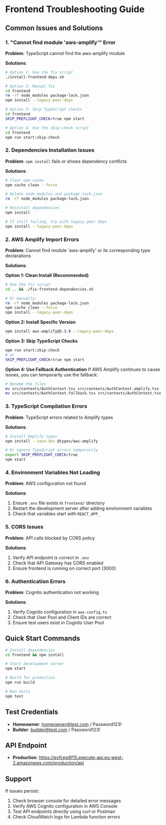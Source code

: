 # Frontend Troubleshooting Guide

## Common Issues and Solutions

### 1. "Cannot find module 'aws-amplify'" Error

**Problem**: TypeScript cannot find the aws-amplify module

**Solutions**:
```bash
# Option 1: Use the fix script
./install-frontend-deps.sh

# Option 2: Manual fix
cd frontend
rm -rf node_modules package-lock.json
npm install --legacy-peer-deps

# Option 3: Skip TypeScript checks
cd frontend
SKIP_PREFLIGHT_CHECK=true npm start

# Option 4: Use the skip-check script
cd frontend
npm run start:skip-check
```

### 2. Dependencies Installation Issues

**Problem**: `npm install` fails or shows dependency conflicts

**Solutions**:
```bash
# Clear npm cache
npm cache clean --force

# Delete node_modules and package-lock.json
rm -rf node_modules package-lock.json

# Reinstall dependencies
npm install

# If still failing, try with legacy peer deps
npm install --legacy-peer-deps
```

### 2. AWS Amplify Import Errors

**Problem**: Cannot find module 'aws-amplify' or its corresponding type declarations

**Solutions**:

**Option 1: Clean Install (Recommended)**
```bash
# Use the fix script
cd .. && ./fix-frontend-dependencies.sh

# Or manually:
rm -rf node_modules package-lock.json
npm cache clean --force
npm install --legacy-peer-deps
```

**Option 2: Install Specific Version**
```bash
npm install aws-amplify@5.3.0 --legacy-peer-deps
```

**Option 3: Skip TypeScript Checks**
```bash
npm run start:skip-check
# or
SKIP_PREFLIGHT_CHECK=true npm start
```

**Option 4: Use Fallback Authentication**
If AWS Amplify continues to cause issues, you can temporarily use the fallback:
```bash
# Rename the files
mv src/contexts/AuthContext.tsx src/contexts/AuthContext.amplify.tsx
mv src/contexts/AuthContext.fallback.tsx src/contexts/AuthContext.tsx
```

### 3. TypeScript Compilation Errors

**Problem**: TypeScript errors related to Amplify types

**Solutions**:
```bash
# Install Amplify types
npm install --save-dev @types/aws-amplify

# Or ignore TypeScript errors temporarily
export SKIP_PREFLIGHT_CHECK=true
npm start
```

### 4. Environment Variables Not Loading

**Problem**: AWS configuration not found

**Solutions**:
1. Ensure `.env` file exists in `frontend/` directory
2. Restart the development server after adding environment variables
3. Check that variables start with `REACT_APP_`

### 5. CORS Issues

**Problem**: API calls blocked by CORS policy

**Solutions**:
1. Verify API endpoint is correct in `.env`
2. Check that API Gateway has CORS enabled
3. Ensure frontend is running on correct port (3000)

### 6. Authentication Errors

**Problem**: Cognito authentication not working

**Solutions**:
1. Verify Cognito configuration in `aws-config.ts`
2. Check that User Pool and Client IDs are correct
3. Ensure test users exist in Cognito User Pool

## Quick Start Commands

```bash
# Install dependencies
cd frontend && npm install

# Start development server
npm start

# Build for production
npm run build

# Run tests
npm test
```

## Test Credentials

- **Homeowner**: homeowner@test.com / Password123!
- **Builder**: builder@test.com / Password123!

## API Endpoint

- **Production**: https://evfcpp6f15.execute-api.eu-west-2.amazonaws.com/production/api

## Support

If issues persist:
1. Check browser console for detailed error messages
2. Verify AWS Cognito configuration in AWS Console
3. Test API endpoints directly using curl or Postman
4. Check CloudWatch logs for Lambda function errors